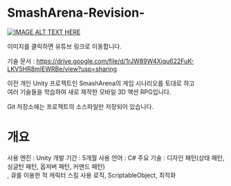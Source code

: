 SmashArena-Revision-
=============
[![IMAGE ALT TEXT HERE](https://img.youtube.com/vi/bEnb-OvsjEM/0.jpg)](https://www.youtube.com/watch?v=bEnb-OvsjEM)

이미지를 클릭하면 유튜브 링크로 이동합니다.

기술 문서 : https://drive.google.com/file/d/1rJW89W4Xiqu622FuK-LKV5HR8mIEWRBe/view?usp=sharing

이전 개인 Unity 프로젝트인 SmashArena의 게임 시나리오를 토대로 하고  
여러 기술들을 학습하여 새로 제작한 모바일 3D 액션 RPG입니다.

Git 저장소에는 프로젝트의 소스파일만 저장되어 있습니다.

개요
=============
사용 엔진 : Unity
개발 기간 : 5개월
사용 언어 : C#
주요 기술 : 디자인 패턴(상태 패턴, 싱글턴 패턴, 옵저버 패턴, 커맨드 패턴)  
                  , 큐를 이용한 적 캐릭터 스킬 사용 로직, ScriptableObject, 최적화
